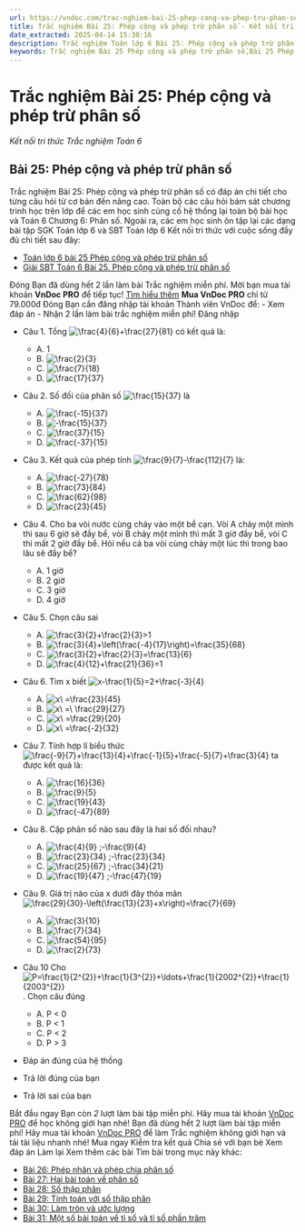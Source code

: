 ```yaml
---
url: https://vndoc.com/trac-nghiem-bai-25-phep-cong-va-phep-tru-phan-so-272130
title: Trắc nghiệm Bài 25: Phép cộng và phép trừ phân số - Kết nối tri thức Trắc nghiệm Toán 6 - VnDoc.com
date_extracted: 2025-04-14 15:30:16
description: Trắc nghiệm Toán lớp 6 Bài 25: Phép cộng và phép trừ phân số  sách Kết nối tri thức đầy đủ đáp án giúp hệ thống lại toàn bộ chương trình học Toán 6. Mời các em học sinh cùng theo dõi chi tiết.
keywords: Trắc nghiệm Bài 25 Phép cộng và phép trừ phân số,Bài 25 Phép cộng và phép trừ phân số,Phép cộng và phép trừ phân số,Trắc nghiệm Toán 6,trắc nghiệm toán lớp 6,câu hỏi trắc nghiệm toán 6,toán lớp 6 kết nối tri thức với cuộc sống,luyện giải Bài 25 Phép cộng và phép trừ phân số
---
```


# Trắc nghiệm Bài 25: Phép cộng và phép trừ phân số
 _Kết nối tri thức Trắc nghiệm Toán 6_
## Bài 25: Phép cộng và phép trừ phân số
Trắc nghiệm Bài 25: Phép cộng và phép trừ phân số có đáp án chi tiết cho từng câu hỏi từ cơ bản đến nâng cao. Toàn bộ các câu hỏi bám sát chương trình học trên lớp để các em học sinh củng cố hệ thống lại toàn bộ bài học và Toán 6 Chương 6: Phân số.
Ngoài ra, các em học sinh ôn tập lại các dạng bài tập SGK Toán lớp 6 và SBT Toán lớp 6 Kết nối tri thức với cuộc sống đầy đủ chi tiết sau đây:
  * [Toán lớp 6 bài 25 Phép cộng và phép trừ phân số](<https://vndoc.com/toan-lop-6-bai-25-phep-cong-va-phep-tru-phan-so-243449>)
  * [Giải SBT Toán 6 Bài 25. Phép cộng và phép trừ phân số](<https://vndoc.com/giai-sbt-toan-6-bai-25-phep-cong-va-phep-tru-phan-so-270812>)

Đóng
Bạn đã dùng hết 2 lần làm bài Trắc nghiệm miễn phí. Mời bạn mua tài khoản **VnDoc PRO** để tiếp tục\! [Tìm hiểu thêm](</pro>)
**Mua VnDoc PRO** chỉ từ 79.000đ
Đóng
Bạn cần đăng nhập tài khoản Thành viên VnDoc để:
\- Xem đáp án
\- Nhận 2 lần làm bài trắc nghiệm miễn phí\!
Đăng nhập 
  * Câu 1.
Tổng ![\\frac{4}{6}+\\frac{27}{81}](https://tex.vdoc.vn?tex=%5Cfrac%7B4%7D%7B6%7D%2B%5Cfrac%7B27%7D%7B81%7D) có kết quả là:
    * A. 1
    * B. ![\\frac{2}{3}](https://tex.vdoc.vn?tex=%5Cfrac%7B2%7D%7B3%7D)
    * C. ![\\frac{7}{18}](https://tex.vdoc.vn?tex=%5Cfrac%7B7%7D%7B18%7D)
    * D. ![\\frac{17}{37}](https://tex.vdoc.vn?tex=%5Cfrac%7B17%7D%7B37%7D)
  * Câu 2.
Số đối của phân số ![\\frac{15}{37}](https://tex.vdoc.vn?tex=%5Cfrac%7B15%7D%7B37%7D) là
    * A. ![\\frac{-15}{37}](https://tex.vdoc.vn?tex=%5Cfrac%7B-15%7D%7B37%7D)
    * B. ![-\\frac{15}{37}](https://tex.vdoc.vn?tex=-%5Cfrac%7B15%7D%7B37%7D)
    * C. ![\\frac{37}{15}](https://tex.vdoc.vn?tex=%5Cfrac%7B37%7D%7B15%7D)
    * D. ![\\frac{-37}{15}](https://tex.vdoc.vn?tex=%5Cfrac%7B-37%7D%7B15%7D)
  * Câu 3.
Kết quả của phép tính ![\\frac{9}{7}-\\frac{112}{7}](https://tex.vdoc.vn?tex=%5Cfrac%7B9%7D%7B7%7D-%5Cfrac%7B112%7D%7B7%7D) là:
    * A. ![\\frac{-27}{78}](https://tex.vdoc.vn?tex=%5Cfrac%7B-27%7D%7B78%7D)
    * B. ![\\frac{73}{84}](https://tex.vdoc.vn?tex=%5Cfrac%7B73%7D%7B84%7D)
    * C. ![\\frac{62}{98}](https://tex.vdoc.vn?tex=%5Cfrac%7B62%7D%7B98%7D)
    * D. ![\\frac{23}{45}](https://tex.vdoc.vn?tex=%5Cfrac%7B23%7D%7B45%7D)
  * Câu 4.
Cho ba vòi nước cùng chảy vào một bể cạn. Vòi A chảy một mình thì sau 6 giờ sẽ đầy bể, vòi B chảy một mình thì mất 3 giờ đầy bể, vòi C thì mất 2 giờ đầy bể. Hỏi nếu cả ba vòi cùng chảy một lúc thì trong bao lâu sẽ đầy bể?
    * A. 1 giờ
    * B. 2 giờ
    * C. 3 giờ
    * D. 4 giờ
  * Câu 5.
Chọn câu sai
    * A. ![\\frac{3}{2}+\\frac{2}{3}>1](https://tex.vdoc.vn?tex=%5Cfrac%7B3%7D%7B2%7D%2B%5Cfrac%7B2%7D%7B3%7D%3E1)
    * B. ![\\frac{3}{4}+\\left\(\\frac{-4}{17}\\right\)=\\frac{35}{68}](https://tex.vdoc.vn?tex=%5Cfrac%7B3%7D%7B4%7D%2B%5Cleft\(%5Cfrac%7B-4%7D%7B17%7D%5Cright\)%3D%5Cfrac%7B35%7D%7B68%7D)
    * C. ![\\frac{3}{2}+\\frac{2}{3}=\\frac{13}{6}](https://tex.vdoc.vn?tex=%5Cfrac%7B3%7D%7B2%7D%2B%5Cfrac%7B2%7D%7B3%7D%3D%5Cfrac%7B13%7D%7B6%7D)
    * D. ![\\frac{4}{12}+\\frac{21}{36}=1](https://tex.vdoc.vn?tex=%5Cfrac%7B4%7D%7B12%7D%2B%5Cfrac%7B21%7D%7B36%7D%3D1)
  * Câu 6.
Tìm x biết ![x-\\frac{1}{5}=2+\\frac{-3}{4}](https://tex.vdoc.vn?tex=x-%5Cfrac%7B1%7D%7B5%7D%3D2%2B%5Cfrac%7B-3%7D%7B4%7D)
    * A. ![x\\ =\\frac{23}{45}](https://tex.vdoc.vn?tex=x%5C%20%3D%5Cfrac%7B23%7D%7B45%7D)
    * B. ![x\\ =\\ \\frac{29}{27}](https://tex.vdoc.vn?tex=x%5C%20%3D%5C%20%5Cfrac%7B29%7D%7B27%7D)
    * C. ![x\\ =\\frac{29}{20}](https://tex.vdoc.vn?tex=x%5C%20%3D%5Cfrac%7B29%7D%7B20%7D)
    * D. ![x\\ =\\frac{-2}{32}](https://tex.vdoc.vn?tex=x%5C%20%3D%5Cfrac%7B-2%7D%7B32%7D)
  * Câu 7.
Tính hợp lí biểu thức ![\\frac{-9}{7}+\\frac{13}{4}+\\frac{-1}{5}+\\frac{-5}{7}+\\frac{3}{4}](https://tex.vdoc.vn?tex=%5Cfrac%7B-9%7D%7B7%7D%2B%5Cfrac%7B13%7D%7B4%7D%2B%5Cfrac%7B-1%7D%7B5%7D%2B%5Cfrac%7B-5%7D%7B7%7D%2B%5Cfrac%7B3%7D%7B4%7D) ta được kết quả là:
    * A. ![\\frac{16}{36}](https://tex.vdoc.vn?tex=%5Cfrac%7B16%7D%7B36%7D)
    * B. ![\\frac{9}{5}](https://tex.vdoc.vn?tex=%5Cfrac%7B9%7D%7B5%7D)
    * C. ![\\frac{19}{43}](https://tex.vdoc.vn?tex=%5Cfrac%7B19%7D%7B43%7D)
    * D. ![\\frac{-47}{89}](https://tex.vdoc.vn?tex=%5Cfrac%7B-47%7D%7B89%7D)
  * Câu 8.
Cặp phân số nào sau đây là hai số đối nhau?
    * A. ![\\frac{4}{9} ;-\\frac{9}{4}](https://tex.vdoc.vn?tex=%5Cfrac%7B4%7D%7B9%7D%20%3B-%5Cfrac%7B9%7D%7B4%7D)
    * B. ![\\frac{23}{34} ;-\\frac{23}{34}](https://tex.vdoc.vn?tex=%5Cfrac%7B23%7D%7B34%7D%20%3B-%5Cfrac%7B23%7D%7B34%7D)
    * C. ![\\frac{25}{67} ;-\\frac{34}{21}](https://tex.vdoc.vn?tex=%5Cfrac%7B25%7D%7B67%7D%20%3B-%5Cfrac%7B34%7D%7B21%7D)
    * D. ![\\frac{19}{47} ;-\\frac{47}{19}](https://tex.vdoc.vn?tex=%5Cfrac%7B19%7D%7B47%7D%20%3B-%5Cfrac%7B47%7D%7B19%7D)
  * Câu 9.
Giá trị nào của x dưới đây thỏa mãn ![\\frac{29}{30}-\\left\(\\frac{13}{23}+x\\right\)=\\frac{7}{69}](https://tex.vdoc.vn?tex=%5Cfrac%7B29%7D%7B30%7D-%5Cleft\(%5Cfrac%7B13%7D%7B23%7D%2Bx%5Cright\)%3D%5Cfrac%7B7%7D%7B69%7D)
    * A. ![\\frac{3}{10}](https://tex.vdoc.vn?tex=%5Cfrac%7B3%7D%7B10%7D)
    * B. ![\\frac{7}{34}](https://tex.vdoc.vn?tex=%5Cfrac%7B7%7D%7B34%7D)
    * C. ![\\frac{54}{95}](https://tex.vdoc.vn?tex=%5Cfrac%7B54%7D%7B95%7D)
    * D. ![\\frac{2}{73}](https://tex.vdoc.vn?tex=%5Cfrac%7B2%7D%7B73%7D)
  * Câu 10
Cho![P=\\frac{1}{2^{2}}+\\frac{1}{3^{2}}+\\ldots+\\frac{1}{2002^{2}}+\\frac{1}{2003^{2}}](https://tex.vdoc.vn?tex=P%3D%5Cfrac%7B1%7D%7B2%5E%7B2%7D%7D%2B%5Cfrac%7B1%7D%7B3%5E%7B2%7D%7D%2B%5Cldots%2B%5Cfrac%7B1%7D%7B2002%5E%7B2%7D%7D%2B%5Cfrac%7B1%7D%7B2003%5E%7B2%7D%7D) . Chọn câu đúng
    * A. P < 0
    * B. P < 1
    * C. P < 2
    * D. P > 3

  * Đáp án đúng của hệ thống
  * Trả lời đúng của bạn
  * Trả lời sai của bạn

Bắt đầu ngay
Bạn còn _2_ lượt làm bài tập miễn phí. Hãy mua tài khoản [VnDoc PRO](</pro>) để học không giới hạn nhé\!  Bạn đã dùng hết 2 lượt làm bài tập miễn phí\! Hãy mua tài khoản [VnDoc PRO](</pro>) để làm Trắc nghiệm không giới hạn và tải tài liệu nhanh nhé\!  Mua ngay
Kiểm tra kết quả Chia sẻ với bạn bè Xem đáp án Làm lại
Xem thêm các bài Tìm bài trong mục này khác:
  * [Bài 26: Phép nhân và phép chia phân số](</trac-nghiem-bai-26-phep-nhan-va-phep-chia-phan-so-272265>)
  * [Bài 27: Hai bài toán về phân số](</trac-nghiem-bai-27-hai-bai-toan-ve-phan-so-272272>)
  * [Bài 28: Số thập phân](</trac-nghiem-bai-28-so-thap-phan-272844>)
  * [Bài 29: Tính toán với số thập phân](</trac-nghiem-bai-29-tinh-toan-voi-so-thap-phan-272848>)
  * [Bài 30: Làm tròn và ước lượng](</trac-nghiem-bai-30-lam-tron-va-uoc-luong-272852>)
  * [Bài 31: Một số bài toán về tỉ số và tỉ số phần trăm ](</trac-nghiem-bai-31-mot-so-bai-toan-ve-ti-so-va-ti-so-phan-tram-272859>)

